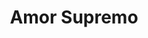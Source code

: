---
templateKey: albums-page
title: Amor Supremo
year: 2015
image: /img/alco-amor-supremo.jpg
aboutEs: >-
  Mi Segundo disco de larga duración fue hecho en una casa que rentamos en
  Playas de Tijuana, México en un tiempo aproximado de 8 meses y las voces
  fueron grabadas en el cuarto de mi madre en la ciudad de Tecate Baja
  California. Fue producido por Alejandro Jiménez y Damián Jiménez y co
  producido por mi. Estuvo muy influenciado por el sonido denso de
  sintetizadores y por el soundtrack y mensaje de la película Interstellar
  intentando dar al escucha una experiencia mucho mas llena al poder escuchar y
  expandir su experiencia auditiva y visual mientras se escuchara el disco. Fue
  mezclado por Claudius Mittendorfer en Nueva York así como también masterizado
  por Steve Falone en Sterling Sound NYC.
aboutEn: >-
  My Second LP Album was done in a house we rented in Playas de Tijuana, Mexico
  in a 8 months time. It was produced by Alejandro Jimenez and Demian Jimenez
  and co produced by me. It was primarily influenced by heavy synthesizers, by
  Interstellar movie soundtrack and also giving the listener a more Fuller
  experience by being able to listen and expand their imagination. It was mixed
  by Claudius Mittendorfer in New York City and mastered by Steve Falone in
  Sterling Sound NYC.
songs:
  blurbs:
    - lyricsEn: >-
        You are the illusion that I pursue.<br/> 
        You are good and damned.<br/>
        I want to touch you and be able<br/>
        to follow you everywhere<br/>
        Let's go away, let's go away. <br/>
        Where nobody can prohibit me all your heat.<br/>
        I'm going to steal you, I'm going to kidnap you, <br/>
        I'm going to steal a kiss<br/>
        You are the infusion that I need, <br/>
        you are very warm to me. <br/>
        I want to get closer and be able to get <br/>
        infected with your being.<br/>
        Let's go, let's go away Where nobody forbids me all your love.<br/>
        I'm going to steal you, I'm going to kidnap you, <br/>
        I'm going to steal a kiss from you.<br/> 
        how do I get a spoon of your honey?<br/>
        I'm going to steal you, I'm going to kidnap you, <br/>
        I'm going to steal a kiss from you.<br/>
      lyricsEs: >-
        Eres la ilusión que yo persigo,<br/>eres bueno y maldito.<br/>Yo quiero
        tocarte y poder<br/>seguirte por doquier.<br/>Vámonos lejos,<br/>vámonos
        lejos<br/>donde nadie<br/>me prohiba tu calor.<br/>Yo te voy a
        robar,<br/>te voy a secuestrar.<br/>Yo te voy a robar un beso.<br/>Yo te
        voy a robar,<br/>te voy a secuestrar.<br/>Yo te voy a robar un
        beso.<br/>Eres la infusión que necesito,<br/>eres muy calientito.<br/>Yo
        quiero acercarme y poder<br/>contagiarme de tu ser.<br/>Vámonos
        lejos,<br/>vámonos lejos<br/>donde nadie<br/>me prohiba tu
        amor.<br/>Cómo consigo tener<br/>una cucharadita de tu miel.
      title: 1 - Un Beso
    - lyricsEn: >-
        The beauty that I see in you.<br/>
        Transfer any dimension<br/>
        His projection is so great.<br/>
        That blinds me with its radiance.<br/>
        Nobody has ever been able to.<br/>
        Leave me speechless like you.<br/>
        Everything that I earn with feats<br/>
        Faith you gave me back.<br/>
        <br/><br/>
        You have broken in me.<br/>
        All the pain barriers that I built.<br/>
        Your dealings with me.<br/>
        You caress me with love.<br/>
        Like that flower that I never was.<br/>
        <br/><br/>
        With you the hours become water.<br/>
        Who travels inside me.<br/>
        My skin expelling what I feel<br/>
        It is a terrible attraction.<br/>
        <br/><br/>
        You, that new formula<br/>
        That took me out of my control<br/>
        I hold back and watch you<br/>
        And my illusion increases.<br/>
        <br/><br/>
        You have broken in me.<br/>
        All the pain barriers that I built.<br/>
        Your dealings with me.<br/>
        You caress me with love.<br/>
        Like that flower that I never was.<br/>
      lyricsEs: >-
        La belleza que veo en ti<br/>traspasa cualquier dimensión,<br/>es tan
        grande su proyección<br/>que me ciega con su resplandor.<br/>Nunca nadie
        ha podido<br/>dejarme sin palabras como tú.<br/>Todo aquello que gano
        con hazañas,<br/>la fé me devolviste tú.<br/>Tú has roto en
        mí,<br/>todas las barreras de dolor<br/>que construí.<br/>Tus tratos
        hacia mí,<br/>me acaricias con amor como esa flor<br/>que nunca
        fui.<br/>Tú has roto en mí<br/>todas las barreras de dolor<br/>que
        construí.<br/>Tus tratos hacia mí,<br/>me acaricias con amor como esa
        flor<br/>que nunca fui.<br/>Contigo las horas se hacen agua,<br/>que
        viaja dentro de mí.<br/>Mi piel expulsando lo que siento<br/>es una
        terrible atracción.<br/>Tú, esa formula novedosa<br/>que me tomó fuera
        de mi control.<br/>Yo me contengo y te observo,<br/>y aumenta mi
        ilusión.<br/><br/>
      title: 2 - Flor que nunca fui
    - lyricsEn: >-
        You already went away to your new life<br/>
        With another woman in fact a very beautiful one<br/>
        It was part of your destiny to follow your path<br/>
        Its better like that<br/>
        Although I feel strange inside<br/>
        Where my heart beats<br/>
        Where my modesty rests<br/>
        Where I kept all my pain<br/>
        Where my love is born and dies again<br/>
        You were my first time<br/>
        My kiss, my blind science<br/>
        I gave you all my ways<br/>
        From my everything I gave<br/>
        I learned so much from you<br/>
        but too love me first always<br/>
        You were that great stage in my life<br/>
        Where my veins were chasing you<br/>
        My skin wanting to smell you<br/>
        My recurrent mind<br/>
        I was so happy right beside you<br/>
        With you I spent moments that will never leave me<br/>
        Our moments where strong and hard<br/>
        Discovering the sweetness<br/>
        you lived in me and I was so happy<br/>
      lyricsEs: |-
        Ya te fuiste de mí a tu vida nueva,<br/>
        con otra mujer, de hecho una muy bella.<br/>
        Era parte del destino que siguieras tu camino.<br/>
        Yo mejor así, aunque siento raro aquí.<br/>
        ¿Dónde palpita el corazón?<br/>
        ¿Dónde descansa mi pudor?<br/>
        ¿Dónde guardé todo mi dolor?<br/>
        ¿Dónde nace y muere mi amor?<br/>
        Tú fuiste mi vez primera<br/>
        mi beso, mi ciencia a ciegas.<br/>
        Te di todas mis maneras.<br/>
        De mi todo cedí,<br/>
        de ti tanto aprendí,<br/>
        a quererme primero a mí, siempre.<br/>
        Fuiste esa gran etapa en mi vida<br/>
        donde mis venas a ti perseguían.<br/>
        Mi piel deseando olerte, mi mente tan recurrente.<br/>
        Yo era tan feliz, a un ladito de ti.<br/>
        Contigo pase momentos<br/>
        que nunca se irán de mí.<br/>
        Nuestra etapa fue fuerte y dura,<br/>
        descubriendo la dulzura.<br/>
        Tú habitabas en mi y yo era tan tan feliz.<br/>
      title: 3 - Vez Primera
    - lyricsEn: |-
        Brown sugar is your skin,<br/>
        your kisses taste like pure honey<br/>
        Your mouth is cherries to swallow<br/>
        Your voice rumbles in all my being<br/>
        Sugar, sugar your skin<br/>
        Sugar, sugar, give me a drink<br/>
        Brown sugar is your skin,<br/>
        it is your beautiful voice that resounds in all my being<br/>
        Brown sugar is your skin,<br/>
        give me a little bit of time to love you<br/>
        Sneakily where no one can see us<br/>
        I can secretly deliver myself<br/>
        Sugar, sugar your skin<br/>
        Sugar, sugar, give me a drink<br/>
        Brown sugar is your skin,<br/>
        it is your beautiful voice that resounds in all my being<br/>
        It's your eyes that manipulate al my well being<br/>
        Sugar, sugar you do not see<br/>
        I also have to give you a drink<br/>
        Brown sugar is your skin,<br/>
        it is your beautiful voice that resounds in my being<br/>
        Sugar, sugar<br/>
        Brown sugar is your skin,<br/>
        it is your beautiful voice that resounds in all my being<br/>
        It's your eyes that manipulate my honey.<br/>
      lyricsEs: |-
        Azúcar Morena es tu piel,<br/>
        tus besos me saben a pura miel.<br/>
        Tu boca son cerezas para comer,<br/>
        tu voz, retumba en todo mi ser.<br/>
        Azúcar<br/>
        Azúcar<br/>
        Tu piel…<br/>
        Azúcar<br/>
        Azúcar<br/>
        Dame de beber…<br/>
        Azúcar Morena es tu piel,<br/>
        es tu bella voz<br/>
        que retumba en mi ser.<br/>
        hmm… hmm…<br/>
        Azúcar Morena es tu piel,<br/>
        dame un ratito pa´ quererte.<br/>
        A escondidas donde nadie<br/>
        nos pueda ver,<br/>
        en secreto podré<br/>
        entregarme.<br/>
        Es tu bella voz<br/>
        que retumba mi ser.<br/>
        Son tus ojos<br/>
        que manipulan mi bien.<br/>
        Azúcar, azúcar<br/>
        no ves,<br/>
        yo tengo también para darte de beber.<br/>
        Azúcar Morena<br/>
        es tu piel,<br/>
        es tu bella voz<br/>
        que retumba en mi ser.<br/>
        Es tu bella voz<br/>
        que retumba en mi ser.<br/>
        Son tus ojos<br/>
        que manipulan mi bien.<br/>
      title: 4 - Azúcar Morena
    - lyricsEn: |-
        This is new.<br/>
        to breathe without you<br/>
        I silently lose.<br/>
        The notion of me<br/>
        I love you with crazy madness.<br/>
        And that causes more pain to my wounds.<br/>
        And I look for you again.<br/>
        And I find you again.<br/>
        Your disinterest<br/>
        With me is so cruel.<br/>
        And I'll call you back.<br/>
        To see if it's true.<br/>
        That your love is with another woman.<br/>
        I already saw this coming,<br/>
        Your total silence made me think a lot.<br/>
        It's not fair.<br/>
        I do not want to accept it.<br/>
        I gave you everything of me.<br/>
        My calm and my tempest.<br/>
        And I look for you again.<br/>
        And I find you again.<br/>
        Your disinterest<br/>
        With me is so cruel.<br/>
        And I'll call you back.<br/>
        To see if it's true.<br/>
        That your love is with another woman.<br/>
        I'm leaving.<br/>
        I’ll never return.<br/>
        Your happiness is elsewhere.<br/>
        Just listen to me, you.<br/>
        You will always be.<br/>
        My other better half.<br/>
        My other better half.<br/>
      lyricsEs: |-
        Esto es nuevo,<br/>
        el respirar ya sin ti.<br/>
        En silencio pierdo<br/>
        la noción de mí.<br/>
        Yo te amo<br/>
        con locura desmedida,<br/>
        y eso le causa más dolor<br/>
        a mis heridas.<br/>
        Y te vuelvo a buscar<br/>
        y te vuelvo a encontrar.<br/>
        Tu desinterés conmigo<br/>
        es tan cruel.<br/>
        Y te vuelvo a llamar<br/>
        para ver si es verdad,<br/>
        que ya tu querer<br/>
        es de otra mujer.<br/>
        Esto ya lo veía venir.<br/>
        Tu silencio total<br/>
        me hacía mucho pensar.<br/>
        No es justo,<br/>
        no lo quiero aceptar,<br/>
        yo te dí todo de mí,<br/>
        mi calma y mi tempestad<br/>
        Yo me voy,<br/>
        yo no vuelvo jamás.<br/>
        Tu felicidad está en otro lugar.<br/>

        Solo escúchame que tú,<br/>
        tú siempre serás<br/>
        mi otra mejor mitad,<br/>
        mi otra mejor mitad.<br/>
      title: 5 - No Vuelvo Jamás
    - lyricsEn: |-
        You were silent<br/>
        You granted<br/>
        You gave me reasons to cry.<br/>
        I was noble.<br/>
        I forgot<br/>
        I did not hear clearly<br/>
        what you explained.<br/>
        You hurt me.<br/>
        I hurt you<br/>
        The proximity did not let us see.<br/>
        And you said before<br/>
        That I was the love of your life,<br/>
        and today you only inspire me<br/>
        to stop loving us<br/>
        I loosen without knowing,<br/>
        of  the bones and skin,<br/>
        of this love that is not here longer.<br/>
        You tried<br/>
        I ignored you.<br/>
        You asked me to return<br/>
        and I doubted.<br/>
        I was clumsy.<br/>
        I was bad.<br/>
        I did not hear clearly<br/>
        what you explained.<br/>
        You hurt me.<br/>
        Oh, it hurt you.<br/>
        The distance did not let us see.<br/>
        And you said before<br/>
        That I was the love of your life,<br/>
        and today you only inspire me<br/>
        to stop loving us<br/>
        I loosen without knowing,<br/>
        of bones and skin,<br/>
        of this love that is not here longer.<br/>
      lyricsEs: |-
        Tú callabas.<br/>
        Tú otorgabas.<br/>
        Tú me diste razones para que llorara.<br/>
        Yo fui torpe.<br/>
        Yo fui mala.<br/>
        Yo no escuche con claridad lo que explicabas.<br/>
        Me lastimaste.<br/>
        Te lastimé.<br/>
        La cercanía no nos dejaba ver.<br/>
        Y tú antes decías<br/>
        que yo era el amor de tu vida,<br/>
        y hoy sólo me inspiras<br/>
        a dejarnos de querer.<br/>
        Me desprendo sin saber,<br/>
        de los huesos y la piel,<br/>
        de este amor que ya no es.<br/>
        Tú intentabas.<br/>
        Yo te ignoraba.<br/>
        Tú me pediste regresar<br/>
        y yo dudaba.<br/>
        Yo fui torpe.<br/>
        Yo fui mala.<br/>
        Yo no escuché con claridad lo que explicabas.<br/>
        Me lastimaste.<br/>
        Te lastime.<br/>
        La lejanía no nos dejaba ver.<br/>
      title: 6 - Cercanía
    - lyricsEn: |-
        It was that suddenly I found<br/>
        a secret in your whole being<br/>
        that entangled me in your moon eyes and all your honey<br/>
        I did not know how to stop<br/>
        it was a deadly impulse,<br/>
        my body responded that<br/>
        I was begging for your love<br/>
        Return to me soon,<br/>
        I do not understand anything about me anymore,<br/>
        you are so vital to me,<br/>
        What do you not understand that I feel like dying?<br/>
        Return to my skin soon,<br/>
        you dried me thirstiness<br/>
        I do not sleep anymore, I do not think,<br/>
        I do not feel like i can find clarity<br/>
        They were so few days<br/>
        I knew your way of loving<br/>
        You were everything that I always wanted to find<br/>
        I did not know how I gave<br/>
        myself without thinking if<br/>
        You were a danger, or if I meant something for you<br/>
        Return to me soon,<br/>
        I do not understand anything about me anymore,<br/>
        you are so vital to me,<br/>
        What do you not understand that I feel like dying?<br/>
        Return to my skin soon,<br/>
        you dried me thirstiness<br/>
        I do not sleep anymore, I do not think,<br/>
        I do not feel like i can find clarity<br/>
        Final<br/>
        And now after having you so close and recognizing<br/>
        that you went with another woman<br/>
        and I was just a fling<br/>
        There is someone else for you that makes you smile<br/>
        I do not exist in your world because<br/>
        You forgot me already.<br/>
      lyricsEs: |-
        Fue que de pronto encontré<br/>
        un secreto en todo tu ser,<br/>
        que me enredó en tus ojos de luna<br/>
        y toda tu miel.<br/>
        No supe cómo parar,<br/>
        fue un impulso mortal.<br/>
        Respondí a mi cuerpo<br/>
        que me rogaba de tu amar.
        Devuélvete pronto a mí,<br/>
        ya no entiendo nada de mí.<br/>
        Eres tan vital para mí.<br/>
        ¿Qué no entiendes que siento morir?<br/>
        Devuélvete pronto a mi piel,<br/>
        me secaste, enloquezco de sed.<br/>
        Ya no duermo, no pienso,<br/>
        no siento tener claridez.<br/>
        Fueron tan pocos días,<br/>
        conocí tu manera de amar.<br/>
        Eres tú todo lo que yo siempre me quise encontrar.<br/>
        No supe como me di.<br/>
        Me entregué sin pensar en que si<br/>
        eras un peligro<br/>
        o si yo era alguien para ti.<br/>
        Y ahora, después de tenerte<br/>
        tan cerca y reconocer<br/>
        que te fuiste con otra mujer,<br/>
        y yo solo fui un querer.<br/>
        Ese alguien para ti,<br/>
        que te hace sonreir.<br/>
        Yo no existo en tu mundo,<br/>
        pues ya te olvidaste de mí.<br/>
      title: 7 - Devuélvete
    - lyricsEn: |-
        You are my secret and about you<br/>
        I tell no one it's almost a sin to know<br/>
        But this is something serious<br/>
        It takes away my sleep<br/>
        I try to forget<br/>
        what I feel but already extends throughout my body<br/>
        And  i get sick to containing it<br/>
        But in front of you...<br/>
        I show you the opposite<br/>
        Although this is a calvary<br/>
        my chest weighs and this was born<br/>
        it is growing for you<br/>
        I'll hide it from you cuz I dont want it ...<br/>
        I want to get away from you<br/>
        since reality lies to me<br/>
        I will close my eyes and I will erase my mind<br/>
        although my soul will protest for you<br/>
        This sure is temporary<br/>
        I will shut my eyes even if they are looking for where you are<br/>
        oh please do not look back<br/>
        But the more I avoid it I find it<br/>
        It is an addiction<br/>
        In process<br/>
        you my beautiful torment<br/>
        But in front of you...<br/>
        I show you the opposite<br/>
        Although this is a calvary<br/>
        my chest weighs and this was born<br/>
        it is growing for you<br/>
        Ill hide it from you cuz I dont want it ...<br/>
      lyricsEs: |-
        Tú eres mi secreto,<br/>
        de ti a nadie le cuento.<br/>
        Es casi un pecado saberlo,<br/>
        pero esto es algo serio.<br/>
        Me quita el sueño,<br/>
        me esfuerzo a olvidar lo que siento,<br/>
        pero ya se extiende por todo mi cuerpo<br/>
        y me enferma contenerlo.<br/>
        Pero al frente de ti<br/>
        te demuestro lo contrario.<br/>
        Aunque esto es un calvario,<br/>
        me pesa el pecho esto que nació,<br/>
        que por ti esta creciendo.<br/>
        Te lo oculto y no lo quiero.<br/>
        Quiero alejarme de ti,<br/>
        la realidad me miente.<br/>
        Cerraré mis ojos,<br/>
        borraré mi mente<br/>
        aunque mi alma te proteste.<br/>
        Esto seguro es temporal,<br/>
        callaré mis ojos<br/>
        aunque buscan hacia dónde vas.<br/>
        No mires hacia atrás…<br/>
        Pero entre más lo evito lo encuentro,<br/>
        es una adicción, es proceso,<br/>
        tú mi bello tormento.<br/><br/>
      title: 8 - Mi Secreto
    - lyricsEn: |-
        And you,<br/>
        Who do you think to make me fall in love with you like this?<br/>
        Without asking God for permission.<br/>
        Enraging me in madness.<br/>
        And you,<br/>
        Who are you taking away my sleep?<br/>
        Appearing in my sleeplessness. Questioning my modesty<br/>
        I want to make a wish:<br/>
        More never to suffer in secret.<br/>
        Get away from me, so i can never feel,<br/>
        this sweetness in someone else's land,<br/>
        that drives me crazy and reveals me.<br/>
        Your scent in every corner.<br/>
        Your look surrounding me<br/>
        And you,<br/>
        What are you coming for, to shake my fortress?<br/>
        It is your presence so willing to challenge my courage.<br/>
        And you are discomfort and blessing.<br/>
        I am looking for tranquility,<br/>
        You sow doubt in my reason.<br/>
        I want to make a wish:<br/>
        More never to suffer in secret.<br/>
        Get away from me, so i can never feel,<br/>
        this sweetness in someone else's land,<br/>
        that drives me crazy and reveals me.<br/>
        Your scent in every corner.<br/>
        Your look surrounding me<br/>
        I surrender, so maybe you have little mercy on this poor dark soul,<br/>
        that is tired of walking alone in this hard life that hurts.<br/>
        Get away from me, so i can never feel,<br/>
        this sweetness in someone else's land,<br/>
        that drives me crazy and reveals me.<br/>
        Your scent in every corner.<br/>
        Your look surrounding me<br/>
      lyricsEs: |-
        ¿Y tú, quién te crees?<br/>
        Enamorándome así,<br/>
        sin pedirle permiso a Dios,<br/>
        enredándome en locura.<br/>
        ¿Y tú quién eres?<br/>
        Quitándome el sueno,<br/>
        apareciendo en mi desvelo,<br/>
        cuestionando mi pudor.<br/>
        Yo quiero pedirte un deseo,<br/>
        más nunca sufrir en secreto.<br/>
        Alejarte de mí,<br/>
        para nunca sentir<br/>
        esta dulzura<br/>
        en tierra ajena.<br/>
        Que me enloquece<br/>
        y me desvela,<br/>
        tu aroma en cada esquina,<br/>
        tu mirada en donde quiera.<br/>
        ¿Y tú, a qué vienes?<br/>
        A remover mi fortaleza,<br/>
        es tu presencia tan dispuesta<br/>
        retando mi valor.<br/>
        ¿Y tú, qué eres?<br/>
        Malestar y bendición,<br/>
        yo que busco tranquilidad<br/>
        siembras duda en mi razón.<br/>
        Me rindo, así quizás<br/>
        tengas poca piedad<br/>
        de esta pobre alma obscura.<br/>
        Que esta cansada de andar<br/>
        sola en esta vida<br/>
        tan dura y que lastima.<br/>
      title: 9 - Tierra Ajena
    - lyricsEn: >-
        I live for you.<br/>
        For you, for you.<br/>
        Thinking only of you.<br/>
        Only in you, only in you.<br/>
        Looking always for you, dont you see?<br/>
        I have stopped loving myself.<br/>
        I risk myself for you.<br/>
        For you, for you.<br/>
        Nothing can be without you.<br/>
        without you, without you.<br/>
        You are the reason of my being.<br/>
        Fantasy of my Eden.<br/>
        Love me, I beg you.<br/>
        You are the root of my fire.<br/>
        For me there is no other desire.<br/>
        but to kiss your velvet skin.<br/>
        I know, my passion overflows you.<br/>
        But your look provokes me.<br/>
        This explodes all that I do not know.<br/>
        You are my vicious circle.<br/>
        I retire for you.<br/>
        For you, for you.<br/>
        Dedicating my existence.<br/>
        My existence, my existence.<br/>
        I give you my power.<br/>
        Make me one with your being.<br/>
        I'm come back for you<br/>
        For you, for you.<br/>
        I can not see myself without you.<br/>
        without you, without you.<br/>
        I see your eyes stop.<br/>
        The beats of my skin.<br/>
        Love me, I beg you.<br/>
        You are the root of my fire.<br/>
        For me there is no other desire.<br/>
        but to kiss your velvet skin.<br/>
        I know, my passion overflows you.<br/>
        But your look provokes me.<br/>
        This explodes all that I do not know.<br/>
        You are my vicious circle.<br/>
      lyricsEs: |-
        Yo vivo para ti, para ti, para ti.<br/>
        Pensando solo en ti, solo en ti, solo en ti.<br/>
        Rebuscándote, ¿no ves?<br/>
        Me he dejado de querer.<br/>
        Yo me arriesgo para ti, para ti, para ti.<br/>
        Nada puede ser sin ti, yo sin ti, yo sin ti.<br/>
        Eres mi razón de ser,<br/>
        fantasia de mi eden<br/>
        Quiéreme, te lo ruego.<br/>
        Eres tu la raíz de mi fuego.<br/>
        Para mí, no hay otro deseo<br/>
        que besar tu piel de terciopelo.<br/>
        Yo sé, mi pasión te desborda,<br/>
        pero tu mirar me provoca.<br/>
        Estalla esto que yo desconozco.<br/>
        Eres tú mi circulo vicioso.<br/>
        Me retiro para ti, para ti, para ti.<br/>
        Dedicando mi existir, mi existir, mi existir.<br/>
        Yo te cedo mi poder,<br/>
        hazme una con tu ser.<br/>
        Me regreso para ti, para ti, para ti.<br/>
        No me puedo ver sin ti, yo sin ti, yo sin ti.<br/>
        Veo tus ojos detener<br/>
        los latidos de mi bien.<br/>
        Quiéreme, te lo ruego.<br/>
        Eres tu la raíz de mi fuego.<br/>
        Para mí, no hay otro deseo<br/>
        que besar tu piel de terciopelo.<br/>
      title: 10 - Yo Vivo Para Ti
    - lyricsEn: >-
        You are from the past.<br/>
        you what my fingers caressed.<br/>
        Why do you come back this time, to worry me again?<br/>
        You fire all my emotions<br/>
        You return all the heats.<br/>
        Everything begins to turn.<br/>
        Around your return.<br/>
        After so much time.<br/>
        You have all your foundations in me.<br/>
        You unbalance me, you who pause my time.<br/>
        You touch me, I tremble.<br/>
        You always in silence, attack.<br/>
        You unbalance me, you who pause my time.<br/>
        You touch me, I tremble.<br/>
        You always in silence, attack.<br/>
        After so much I think<br/>
        That like you, another I can not find.<br/>
        I have learned to be alone with my shadows.<br/>
        When I repress my love.<br/>
        I start to be fine again.<br/>
        I lie constantly to myself.<br/>
        I become strong.<br/>
        Even if you come back to me.<br/>
        I become blind when you pass by me.<br/>
        After so much I think<br/>
        That like you another I can not find<br/>
        You unbalance me, you who pause my time.<br/>
        You touch me, I tremble.<br/>
        You always in silence, attack.<br/>
        You unbalance me, you who pause my time.<br/>
        You touch me, I tremble.<br/>
        You always in silence, attack.<br/>
        After so much time<br/>
        You have foundations in me.<br/>
      lyricsEs: >-
        Tú eres del pasado<br/>
        que mis dedos acariciaron.<br/>
        ¿Para qué vuelves esta vez<br/>
        a inquietarme otra vez?<br/>
        Prendes todas mis emociones,<br/>
        devuelves los calores.<br/>
        Todo comienza a girar<br/>
        entorno a tu regresar.<br/>
        Después de tanto tiempo<br/>
        tienes en mí todos tus cimientos.<br/>
        Tú me desbalanceas,<br/>
        tú quien pausa mi tiempo.<br/>
        Tú me tocas, yo tiemblo,<br/>
        tú atacas siempre en silencio.<br/>
        Tú me desbalanceas,<br/>
        tú quien pausa mi tiempo.<br/>
        Tú me tocas, yo tiemblo,<br/>
        tú atacas siempre en silencio.<br/>
        Después de tanto, pienso<br/>
        que como tú, a otro no encuentro.<br/>
        He aprendido a estar sola<br/>
        con mi sombra,<br/>
        cuando reprimo mi querer,<br/>
        siento volver a estar bien.<br/>
        Me miento constantemente,<br/>
        me hago la fuerte.<br/>
        Aunque vuelvas a mi rondar,<br/>
        me hago ciega cuando pasas.<br/>
        Después de tanto, pienso<br/>
        que como tú, a otro no encuentro.<br/>
        Después de tanto tiempo<br/>
        en mi tienes cimientos.<br/>
      title: 11 - Tú Atacas
    - lyricsEn: |-
        What I feel for you and nobody else,<br/>
        I do not want to hide it<br/>
        Neither deny,<br/>
        What I feel for you is a theme<br/>
        Who avenged evading for health,<br/>
        But today<br/>
        I'm going to confess<br/>
        And my voice<br/>
        It begins to erase.<br/>
        I feel you a thousand years ago,<br/>
        I want to make you miracles,<br/>
        I do not want to continue doubting<br/>
        It's hard for me not to accept it,<br/>
        This has me trembling,<br/>
        It's big and it's torturing,<br/>
        His strength controls something in me,<br/>
        I confess is killing me ...<br/>
        What I feel for you and nobody else<br/>
        Dominate my inside<br/>
        It turns me into sea,<br/>
        What I feel for you in solitude<br/>
        It does not touch my sky or gravity.<br/>
        But today<br/>
        I'm going to confess<br/>
        And my voice<br/>
        It begins to erase.<br/>
        I feel you a thousand years ago,<br/>
        I want to make you miracles,<br/>
        I do not want to continue doubting<br/>
        It's hard for me not to accept it,<br/>
        This has me trembling,<br/>
        It's big and it's torturing,<br/>
        His strength controls something in me,<br/>
        I confess it is killing me.<br/>
      lyricsEs: |-
        Lo que siento por ti,<br/>
        y nadie más,<br/>
        no lo quiero esconder<br/>
        ya ni negar.<br/>
        Lo que siento por ti,<br/>
        es un tema<br/>
        que vengo evadiendo<br/>
        por sanidad.<br/>
        Pero hoy<br/>
        te lo voy a confesar,<br/>
        y mi voz<br/>
        se comienza a borrar.<br/>
        Te siento hace mil años.<br/>
        Te quiero hacer milagros.<br/>
        No quiero seguir dudando.<br/>
        Me cuesta ya no aceptarlo.<br/>
        Esto me tiene temblando,<br/>
        es grande y va torturando.<br/>
        Su fuerza controla en mí algo,<br/>
        confieso me está matando.<br/>
        Lo que siento por ti,<br/>
        y nadie más,<br/>
        domina mis adentros,<br/>
        me convierte en mar.<br/>
        Lo que siento por ti,<br/>
        en soledad,<br/>
        no toca ni mi cielo<br/>
        ni gravedad.<br/>
        Pero hoy<br/>
        te lo voy a confesar,<br/>
        y mi voz<br/>
        se comienza a borrar.<br/>
      title: 12 - Mil Años
    - lyricsEn: >-
        My view is different.<br/>
        It is very sad and pollutes.<br/>
        I want to stop believing.<br/>
        Be alone and not looking in<br/>
        I feel less and less alive.<br/>
        Defeated and confused.<br/>
        Without knowing what to do.<br/>
        I can not understand.<br/>
        That although everything here is very good.<br/>
        My mind does not stop running.<br/>
        That everything happens.<br/>
        That life suddenly reaches me.<br/>
        That I'm tired<br/>
        My mind needs calming<br/>
        That everything changes.<br/>
        My world feels that it is going to end.<br/>
        Because this consumes me<br/>
        In silence, I feel in doubt.<br/>
        Life is a process.<br/>
        Each one of us building his challenge.<br/>
        And at the same time.<br/>
        One feels uncertain corners.<br/>
        I turn to the sky.<br/>
        I ask the world for answers to this that is eating me.<br/>
        But I must dig deep inside of me<br/>
        That although everything here is very good.<br/>
        My mind does not stop running.<br/>
        That everything happens.<br/>
        That life suddenly reaches me.<br/>
        That I'm tired<br/>
        My mind needs calming<br/>
        That everything changes.<br/>
        My world feels that it is going to end.<br/>
        Because this consumes me<br/>
        In silence, I feel in doubt.<br/>
        The rudeness of my mind is subtle.<br/>
        Without realizing it, it can leave me here<br/>
        I want to be strong, and not stop competing.<br/>
        This fight is just against me.<br/>
        That everything happens.<br/>
        That life suddenly reaches me.<br/>
        That I'm tired<br/>
        My mind needs calming<br/>
        That everything changes.<br/>
        My world feels that it is going to end.<br/>
        Because this consumes me<br/>
        In silence, I feel in doubt.<br/>
        But I know I'm going to achieve it.<br/><br/>
      lyricsEs: >-
        Mi vista es distinta,<br/>
        es muy triste y contamina.<br/>
        Busco dejar de creer,<br/>
        estarme sóla y no ver.<br/>
        Me siento cada vez menos viva,<br/>
        derrotada y confundida<br/>
        sin saber qué hacer.<br/>
        No logro entender…<br/>
        Que aunque todo esta muy bien<br/>
        mi mente no deja de correr.<br/>
        Que todo pasa.<br/>
        Que la vida de repente me alcanza.<br/>
        Que estoy cansada,<br/>
        mi mente necesita de calma.<br/>
        Que todo cambia.<br/>
        Mi mundo siente que se va acabar,<br/>
        porque esto ataca.<br/>
        En silencio parezco dudar.<br/>
        La vida es un proceso,<br/>
        cada quien comprendiendo su reto.<br/>
        Y al mismo tiempo<br/>
        uno siente rincones inciertos.<br/>
        Miro al cielo,<br/>
        pido al mundo respuestas a esto<br/>
        que me esta comiendo.<br/>
        Pero debo escarbar mis adentros…<br/>
        La rudeza de mi mente es sutil,<br/>
        sin darme cuenta puede dejarme aquí.<br/>
        Quiero ser fuerte, no dejar de competir.<br/>
        Esta lucha es solo contra mi.<br/>
        Pero sé que lo voy a lograr.<br/>
      title: 13 - Todo Pasa
---